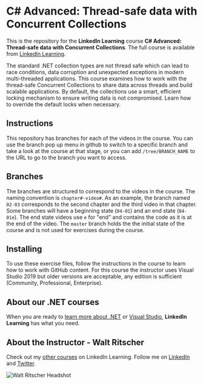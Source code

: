 # C# Advanced: Thread-safe data with Concurrent Collections
This is the repository for the **LinkedIn Learning** course **C# Advanced:  Thread-safe data with Concurrent Collections**. The full course is available from [LinkedIn Learning](LICOURSEURL).


The standard .NET collection types are not thread safe which can lead to race conditions, data corruption and unexpected exceptions in modern multi-threaded applications. This course examines how to work with the thread-safe Concurrent Collections to share data across threads and build scalable applications. By default, the collections use a smart, efficient locking mechanism to ensure writing data is not compromised. Learn how to override the default locks when necessary.

## Instructions
This repository has branches for each of the videos in the course. You can use the branch pop up menu in github to switch to a specific branch and take a look at the course at that stage, or you can add `/tree/BRANCH_NAME` to the URL to go to the branch you want to access.

## Branches
The branches are structured to correspond to the videos in the course. The naming convention is `chapter#-video#`. As an example, the branch named `02-03` corresponds to the second chapter and the third video in that chapter.
Some branches will have a beginning state (`04-01`) and an end state (`04-01e`). The end state videos use `e` for "end" and contains the code as it is at the end of the video. The `master` branch holds the the initial state of the course and is not used for exercises during the course.

## Installing
To use these exercise files, follow the instructions in the course to learn how to work with GitHub content.
For this course the instructor uses Visual Studio 2019 but older versions are acceptable, any edition is sufficient (Community, Professional, Enterprise). 

## About our .NET courses
When you are ready to [learn more about .NET](https://www.linkedin.com/learning/search?entityType=COURSE&keywords=.net) or [Visual Studio](https://www.linkedin.com/learning/search?entityType=COURSE&keywords=visual%20studio), **LinkedIn Learning** has what you need. 

## About the Instructor - Walt Ritscher
Check out my [other courses](https://www.linkedin.com/learning/instructors/walt-ritscher) on LinkedIn Learning.  Follow me on [LinkedIn](https://www.linkedin.com/in/waltritscher/?trk=lil_course) and [Twitter](https://twitter.com/waltritscher). 

![Walt Ritscher Headshot](https://38ydkq.dm.files.1drv.com/y4moADNYVNnmGDQCVwkufdGJmbpNZ-ym19j09TtRSOJpMSRFbMVFrRsM7DNZ5DRAY6tb1zsk_Df8ESybhbWypqCa8DXTuGbo4oAYE36t27l2LRgiGL42VVKEksULNm076nZQRfaL_Ew2cDw0V8IwcoztB46_RSn6biJd33elOHTDlDC6jy5kdTc7P8HW_F6TdSb?width=461&height=461&cropmode=none)

